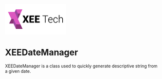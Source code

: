 <a href="https://xeetech.com">![Alt text](/images/xee_01.png)</a> 

XEEDateManager
==============

XEEDateManager is a class used to quickly generate descriptive string from a given date.
